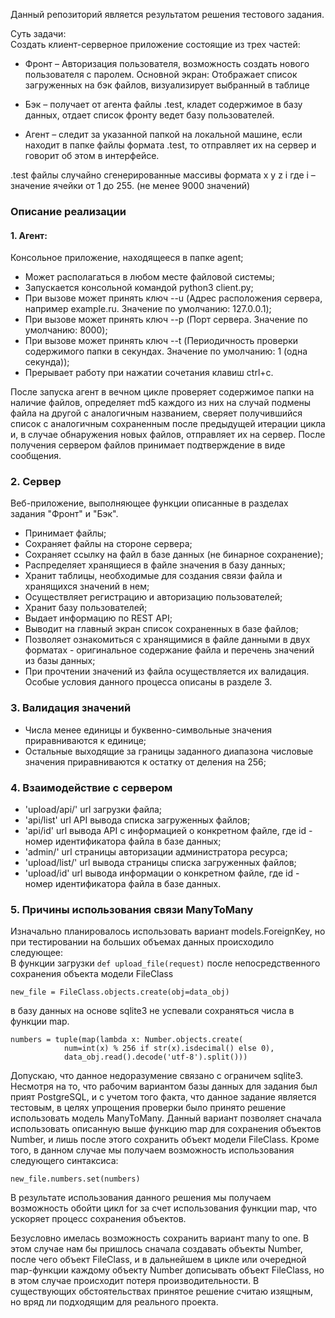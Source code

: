 Данный репозиторий является результатом решения тестового задания.

Суть задачи:  
Создать клиент-серверное приложение состоящие из трех частей:

- Фронт – Авторизация пользователя, возможность создать нового пользователя с паролем. Основной экран: Отображает список загруженных на бэк файлов, визуализирует выбранный в таблице

- Бэк – получает от агента файлы .test, кладет содержимое в базу данных, отдает список фронту ведет базу пользователей.

- Агент – следит за указанной папкой на локальной машине, если находит в папке файлы формата .test, то отправляет их на сервер и говорит об этом в интерфейсе.



.test файлы случайно сгенерированные массивы формата x y z i где i – значение ячейки от 1 до 255. (не менее 9000 значений)

### Описание реализации

#### 1. Агент:  
Консольное приложение, находящееся в папке agent;
- Может располагаться в любом месте файловой системы;
- Запускается консольной командой python3 client.py;
- При вызове может принять ключ --u (Адрес расположения сервера, например example.ru. Значение по умолчанию: 127.0.0.1);
- При вызове может принять ключ --p (Порт сервера. Значение по умолчанию: 8000);
- При вызове может принять ключ --t (Периодичность проверки содержимого папки в секундах. Значение по умолчанию: 1 (одна секунда));
- Прерывает работу при нажатии сочетания клавиш ctrl+c.

После запуска агент в вечном цикле проверяет содержимое папки на наличие файлов, определяет md5 каждого из них на случай подмены файла на другой с аналогичным названием, сверяет получившийся список с аналогичным сохраненным после предыдущей итерации цикла и, в случае обнаружения новых файлов, отправляет их на сервер. После получения сервером файлов принимает подтверждение в виде сообщения.

### 2. Сервер  
Веб-приложение, выполняющее функции описанные в разделах задания "Фронт" и "Бэк".
 - Принимает файлы;
 - Сохраняет файлы на стороне сервера;
 - Сохраняет ссылку на файл в базе данных (не бинарное сохранение);
 - Распределяет хранящиеся в файле значения в базу данных;
 - Хранит таблицы, необходимые для создания связи файла и хранящихся значений в нем;
 - Осуществляет регистрацию и авторизацию пользователей;
 - Хранит базу пользователей;
 - Выдает информацию по REST API;
 - Выводит на главный экран список сохраненных в базе файлов;
 - Позволяет ознакомиться с хранящимися в файле данными в двух форматах  - оригинальное содержание файла и перечень значений из базы данных;
 - При прочтении значений из файла осуществляется их валидация. Особые условия данного процесса описаны в разделе 3.
 
 ### 3. Валидация значений  
- Числа менее единицы и буквенно-символьные значения приравниваются к единице;
- Остальные выходящие за границы заданного диапазона числовые значения приравниваются к остатку от деления на 256;

### 4. Взаимодействие с сервером  
- 'upload/api/' url загрузки файла;
- 'api/list' url API вывода списка загруженных файлов;
- 'api/id' url вывода API с информацией о конкретном файле, где id - номер идентификатора файла в базе данных;
- 'admin/' url страницы авторизации администратора ресурса;
- 'upload/list/' url вывода страницы списка загруженных файлов;
- 'upload/id' url вывода информации о конкретном файле, где id - номер идентификатора файла в базе данных.

### 5. Причины использования связи ManyToMany  
Изначально планировалось использовать вариант models.ForeignKey, но при тестировании на больших объемах данных происходило следующее:  
В функции загрузки 
```def upload_file(request)```
после непосредственного сохранения объекта модели FileСlass 
```
new_file = FileClass.objects.create(obj=data_obj)
```
в базу данных на основе sqlite3 не успевали сохраняться числа в функции map.
```
numbers = tuple(map(lambda x: Number.objects.create(
            num=int(x) % 256 if str(x).isdecimal() else 0), 
            data_obj.read().decode('utf-8').split()))
```
Допускаю, что данное недоразумение связано с ограничем sqlite3. Несмотря на то, что рабочим вариантом базы данных для задания был прият PostgreSQL, и с учетом того факта, что данное задание является тестовым, в целях упрощения проверки было принято решение использовать модель ManyToMany. Данный вариант позволяет сначала использовать описанную выше функцию map для сохранения объектов Number, и лишь после этого сохранить объект модели FileClass. Кроме того, в данном случае мы получаем возможность использования следующего синтаксиса:
```
new_file.numbers.set(numbers)
```
В результате использования данного решения мы получаем возможность обойти цикл for за счет использования функции map, что ускоряет процесс сохранения объектов.  

Безусловно имелась возможность сохранить вариант many to one. В этом случае нам бы пришлось сначала создавать объекты Number, после чего объект FileClass, и в дальнейшем в цикле или очередной map-функции каждому объекту Number дописывать объект FileClass, но в этом случае происходит потеря производительности. В существующих обстоятельствах принятое решение считаю изящным, но вряд ли подходящим для реального проекта.
